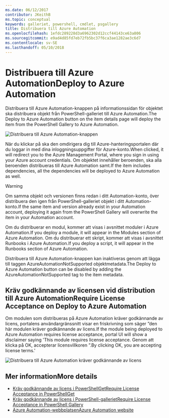 ```yaml
---
ms.date: 06/12/2017
contributor: JKeithB
ms.topic: conceptual
keywords: galleriet, powershell, cmdlet, psgallery
title: Distribuera till Azure Automation
ms.openlocfilehash: 1efdc289228d3a6962302d12ccf44143ce63a806
ms.sourcegitcommit: e9ad4d85fd7eb72fb5bc37f6ca3ae1282ae3c6d7
ms.contentlocale: sv-SE
ms.lasthandoff: 05/10/2018
---
```

# <a name="deploy-to-azure-automation"></a><span data-ttu-id="327ac-103">Distribuera till Azure Automation</span><span class="sxs-lookup"><span data-stu-id="327ac-103">Deploy to Azure Automation</span></span>

<span data-ttu-id="327ac-104">Distribuera till Azure Automation-knappen på informationssidan för objektet ska distribuera objekt från PowerShell-galleriet till Azure Automation.</span><span class="sxs-lookup"><span data-stu-id="327ac-104">The Deploy to Azure Automation button on the item details page will deploy the item from the PowerShell Gallery to Azure Automation.</span></span>

![Distribuera till Azure Automation-knappen](../../Images/DeployToAzureAutomationButton.png)

<span data-ttu-id="327ac-106">När du klickar på ska den omdirigera dig till Azure-hanteringsportalen där du loggar in med dina inloggningsuppgifter för Azure-konto.</span><span class="sxs-lookup"><span data-stu-id="327ac-106">When clicked, it will redirect you to the Azure Management Portal, where you sign in using your Azure account credentials.</span></span>
<span data-ttu-id="327ac-107">Om objektet innehåller beroenden, ska alla beroenden distribueras till Azure Automation samt.</span><span class="sxs-lookup"><span data-stu-id="327ac-107">If the item includes dependencies, all the dependencies will be deployed to Azure Automation as well.</span></span>

> [!WARNING]
> <span data-ttu-id="327ac-108">Om samma objekt och versionen finns redan i ditt Automation-konto, över distribuera den igen från PowerShell-galleriet objekt i ditt Automation-konto.</span><span class="sxs-lookup"><span data-stu-id="327ac-108">If the same item and version already exist in your Automation account, deploying it again from the PowerShell Gallery will overwrite the item in your Automation account.</span></span>

<span data-ttu-id="327ac-109">Om du distribuerar en modul, kommer att visas i avsnittet moduler i Azure Automation.</span><span class="sxs-lookup"><span data-stu-id="327ac-109">If you deploy a module, it will appear in the Modules section of Azure Automation.</span></span>  <span data-ttu-id="327ac-110">Om du distribuerar ett skript, kommer att visas i avsnittet Runbooks i Azure Automation.</span><span class="sxs-lookup"><span data-stu-id="327ac-110">If you deploy a script, it will appear in the Runbooks section of Azure Automation.</span></span>

<span data-ttu-id="327ac-111">Distribuera till Azure Automation-knappen kan inaktiveras genom att lägga till taggen AzureAutomationNotSupported objektmetadata.</span><span class="sxs-lookup"><span data-stu-id="327ac-111">The Deploy to Azure Automation button can be disabled by adding the AzureAutomationNotSupported tag to the item metadata.</span></span>

## <a name="require-license-acceptance-on-deploy-to-azure-automation"></a><span data-ttu-id="327ac-112">Kräv godkännande av licensen vid distribution till Azure Automation</span><span class="sxs-lookup"><span data-stu-id="327ac-112">Require License Acceptance on Deploy to Azure Automation</span></span>

<span data-ttu-id="327ac-113">Om modulen som distribueras på Azure Automation kräver godkännande av licens, portalens användargränssnitt visar en friskrivning som säger ”den här modulen kräver godkännande av licens.</span><span class="sxs-lookup"><span data-stu-id="327ac-113">If the module being deployed to Azure Automation requires license acceptance, portal UI will show a disclaimer saying 'This module requires license acceptance.</span></span> <span data-ttu-id="327ac-114">Genom att klicka på OK, accepterar licensvillkoren ”.</span><span class="sxs-lookup"><span data-stu-id="327ac-114">By clicking OK, you are accepting license terms.'</span></span>

![Distribuera till Azure Automation kräver godkännande av licens](../../Images/DeployToAzureAutomationRequireLicenseAcceptanceDisclaimer.png)

## <a name="more-details"></a><span data-ttu-id="327ac-116">Mer information</span><span class="sxs-lookup"><span data-stu-id="327ac-116">More details</span></span>

- [<span data-ttu-id="327ac-117">Kräv godkännande av licens i PowerShellGet</span><span class="sxs-lookup"><span data-stu-id="327ac-117">Require License Acceptance in PowerShellGet</span></span>](../../concepts/module-license-acceptance.md)
- [<span data-ttu-id="327ac-118">Kräv godkännande av licens i PowerShell-galleriet</span><span class="sxs-lookup"><span data-stu-id="327ac-118">Require License Acceptance in PowerShell Gallery</span></span>](items-that-require-license-acceptance.md)
- [<span data-ttu-id="327ac-119">Azure Automation-webbplatsen</span><span class="sxs-lookup"><span data-stu-id="327ac-119">Azure Automation website</span></span>](http://azure.microsoft.com/services/automation/)
